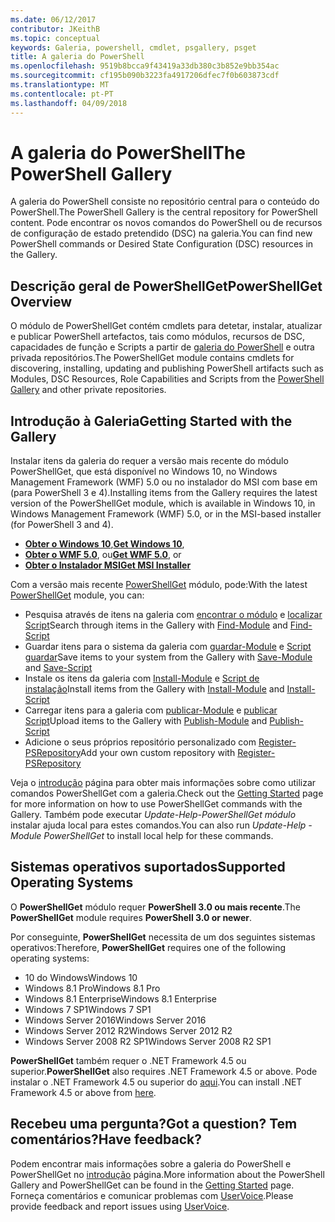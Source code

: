 ```yaml
---
ms.date: 06/12/2017
contributor: JKeithB
ms.topic: conceptual
keywords: Galeria, powershell, cmdlet, psgallery, psget
title: A galeria do PowerShell
ms.openlocfilehash: 9519b8bcca9f43419a33db380c3b852e9bb354ac
ms.sourcegitcommit: cf195b090b3223fa4917206dfec7f0b603873cdf
ms.translationtype: MT
ms.contentlocale: pt-PT
ms.lasthandoff: 04/09/2018
---
```

# <a name="the-powershell-gallery"></a><span data-ttu-id="bf0c0-103">A galeria do PowerShell</span><span class="sxs-lookup"><span data-stu-id="bf0c0-103">The PowerShell Gallery</span></span>

<span data-ttu-id="bf0c0-104">A galeria do PowerShell consiste no repositório central para o conteúdo do PowerShell.</span><span class="sxs-lookup"><span data-stu-id="bf0c0-104">The PowerShell Gallery is the central repository for PowerShell content.</span></span> <span data-ttu-id="bf0c0-105">Pode encontrar os novos comandos do PowerShell ou de recursos de configuração de estado pretendido (DSC) na galeria.</span><span class="sxs-lookup"><span data-stu-id="bf0c0-105">You can find new PowerShell commands or Desired State Configuration (DSC) resources in the Gallery.</span></span>

## <a name="powershellget-overview"></a><span data-ttu-id="bf0c0-106">Descrição geral de PowerShellGet</span><span class="sxs-lookup"><span data-stu-id="bf0c0-106">PowerShellGet Overview</span></span>

<span data-ttu-id="bf0c0-107">O módulo de PowerShellGet contém cmdlets para detetar, instalar, atualizar e publicar PowerShell artefactos, tais como módulos, recursos de DSC, capacidades de função e Scripts a partir de [galeria do PowerShell](https://www.PowerShellGallery.com) e outra privada repositórios.</span><span class="sxs-lookup"><span data-stu-id="bf0c0-107">The PowerShellGet module contains cmdlets for discovering, installing, updating and publishing PowerShell artifacts such as Modules, DSC Resources, Role Capabilities and Scripts from the [PowerShell Gallery](https://www.PowerShellGallery.com) and other private repositories.</span></span>

## <a name="getting-started-with-the-gallery"></a><span data-ttu-id="bf0c0-108">Introdução à Galeria</span><span class="sxs-lookup"><span data-stu-id="bf0c0-108">Getting Started with the Gallery</span></span>

<span data-ttu-id="bf0c0-109">Instalar itens da galeria do requer a versão mais recente do módulo PowerShellGet, que está disponível no Windows 10, no Windows Management Framework (WMF) 5.0 ou no instalador do MSI com base em (para PowerShell 3 e 4).</span><span class="sxs-lookup"><span data-stu-id="bf0c0-109">Installing items from the Gallery requires the latest version of the PowerShellGet module, which is available in Windows 10, in Windows Management Framework (WMF) 5.0, or in the MSI-based installer (for PowerShell 3 and 4).</span></span>

- <span data-ttu-id="bf0c0-110">[**Obter o Windows 10**](http://go.microsoft.com/fwlink/?LinkID=624830&clcid=0x409),</span><span class="sxs-lookup"><span data-stu-id="bf0c0-110">[**Get Windows 10**](http://go.microsoft.com/fwlink/?LinkID=624830&clcid=0x409),</span></span>
- <span data-ttu-id="bf0c0-111">[**Obter o WMF 5.0**](http://go.microsoft.com/fwlink/?LinkId=398175), ou</span><span class="sxs-lookup"><span data-stu-id="bf0c0-111">[**Get WMF 5.0**](http://go.microsoft.com/fwlink/?LinkId=398175), or</span></span>
- [<span data-ttu-id="bf0c0-112">**Obter o Instalador MSI**</span><span class="sxs-lookup"><span data-stu-id="bf0c0-112">**Get MSI Installer**</span></span>](http://go.microsoft.com/fwlink/?LinkID=746217&clcid=0x409)

<span data-ttu-id="bf0c0-113">Com a versão mais recente [PowerShellGet](http://go.microsoft.com/fwlink/?LinkID=760387&clcid=0x409) módulo, pode:</span><span class="sxs-lookup"><span data-stu-id="bf0c0-113">With the latest [PowerShellGet](http://go.microsoft.com/fwlink/?LinkID=760387&clcid=0x409) module, you can:</span></span>

-   <span data-ttu-id="bf0c0-114">Pesquisa através de itens na galeria com [encontrar o módulo](https://go.microsoft.com/fwlink/?LinkId=821658) e [localizar Script](https://go.microsoft.com/fwlink/?LinkId=822322)</span><span class="sxs-lookup"><span data-stu-id="bf0c0-114">Search through items in the Gallery with [Find-Module](https://go.microsoft.com/fwlink/?LinkId=821658) and [Find-Script](https://go.microsoft.com/fwlink/?LinkId=822322)</span></span>
-   <span data-ttu-id="bf0c0-115">Guardar itens para o sistema da galeria com [guardar-Module](https://go.microsoft.com/fwlink/?LinkId=821669) e [Script guardar](https://go.microsoft.com/fwlink/?LinkId=822334)</span><span class="sxs-lookup"><span data-stu-id="bf0c0-115">Save items to your system from the Gallery with [Save-Module](https://go.microsoft.com/fwlink/?LinkId=821669) and [Save-Script](https://go.microsoft.com/fwlink/?LinkId=822334)</span></span>
-   <span data-ttu-id="bf0c0-116">Instale os itens da galeria com [Install-Module](https://go.microsoft.com/fwlink/?LinkId=821663) e [Script de instalação](https://go.microsoft.com/fwlink/?LinkId=822327)</span><span class="sxs-lookup"><span data-stu-id="bf0c0-116">Install items from the Gallery with [Install-Module](https://go.microsoft.com/fwlink/?LinkId=821663) and [Install-Script](https://go.microsoft.com/fwlink/?LinkId=822327)</span></span>
-   <span data-ttu-id="bf0c0-117">Carregar itens para a galeria com [publicar-Module](https://go.microsoft.com/fwlink/?LinkId=821666) e [publicar Script](https://go.microsoft.com/fwlink/?LinkId=822331)</span><span class="sxs-lookup"><span data-stu-id="bf0c0-117">Upload items to the Gallery with [Publish-Module](https://go.microsoft.com/fwlink/?LinkId=821666) and [Publish-Script](https://go.microsoft.com/fwlink/?LinkId=822331)</span></span>
-   <span data-ttu-id="bf0c0-118">Adicione o seus próprios repositório personalizado com [Register-PSRepository](https://go.microsoft.com/fwlink/?LinkId=821668)</span><span class="sxs-lookup"><span data-stu-id="bf0c0-118">Add your own custom repository with [Register-PSRepository](https://go.microsoft.com/fwlink/?LinkId=821668)</span></span>

<span data-ttu-id="bf0c0-119">Veja o [introdução](psgallery/psgallery_gettingstarted.md) página para obter mais informações sobre como utilizar comandos PowerShellGet com a galeria.</span><span class="sxs-lookup"><span data-stu-id="bf0c0-119">Check out the [Getting Started](psgallery/psgallery_gettingstarted.md) page for more information on how to use PowerShellGet commands with the Gallery.</span></span> <span data-ttu-id="bf0c0-120">Também pode executar *Update-Help-PowerShellGet módulo* instalar ajuda local para estes comandos.</span><span class="sxs-lookup"><span data-stu-id="bf0c0-120">You can also run *Update-Help -Module PowerShellGet* to install local help for these commands.</span></span>

## <a name="supported-operating-systems"></a><span data-ttu-id="bf0c0-121">Sistemas operativos suportados</span><span class="sxs-lookup"><span data-stu-id="bf0c0-121">Supported Operating Systems</span></span>

<span data-ttu-id="bf0c0-122">O **PowerShellGet** módulo requer **PowerShell 3.0 ou mais recente**.</span><span class="sxs-lookup"><span data-stu-id="bf0c0-122">The **PowerShellGet** module requires **PowerShell 3.0 or newer**.</span></span>

<span data-ttu-id="bf0c0-123">Por conseguinte, **PowerShellGet** necessita de um dos seguintes sistemas operativos:</span><span class="sxs-lookup"><span data-stu-id="bf0c0-123">Therefore, **PowerShellGet** requires one of the following operating systems:</span></span>

- <span data-ttu-id="bf0c0-124">10 do Windows</span><span class="sxs-lookup"><span data-stu-id="bf0c0-124">Windows 10</span></span>
- <span data-ttu-id="bf0c0-125">Windows 8.1 Pro</span><span class="sxs-lookup"><span data-stu-id="bf0c0-125">Windows 8.1 Pro</span></span>
- <span data-ttu-id="bf0c0-126">Windows 8.1 Enterprise</span><span class="sxs-lookup"><span data-stu-id="bf0c0-126">Windows 8.1 Enterprise</span></span>
- <span data-ttu-id="bf0c0-127">Windows 7 SP1</span><span class="sxs-lookup"><span data-stu-id="bf0c0-127">Windows 7 SP1</span></span>
- <span data-ttu-id="bf0c0-128">Windows Server 2016</span><span class="sxs-lookup"><span data-stu-id="bf0c0-128">Windows Server 2016</span></span>
- <span data-ttu-id="bf0c0-129">Windows Server 2012 R2</span><span class="sxs-lookup"><span data-stu-id="bf0c0-129">Windows Server 2012 R2</span></span>
- <span data-ttu-id="bf0c0-130">Windows Server 2008 R2 SP1</span><span class="sxs-lookup"><span data-stu-id="bf0c0-130">Windows Server 2008 R2 SP1</span></span>

<span data-ttu-id="bf0c0-131">**PowerShellGet** também requer o .NET Framework 4.5 ou superior.</span><span class="sxs-lookup"><span data-stu-id="bf0c0-131">**PowerShellGet** also  requires .NET Framework 4.5 or above.</span></span> <span data-ttu-id="bf0c0-132">Pode instalar o .NET Framework 4.5 ou superior do [aqui](https://msdn.microsoft.com/library/5a4x27ek.aspx).</span><span class="sxs-lookup"><span data-stu-id="bf0c0-132">You can install .NET Framework 4.5 or above from [here](https://msdn.microsoft.com/library/5a4x27ek.aspx).</span></span>


## <a name="got-a-question-have-feedback"></a><span data-ttu-id="bf0c0-133">Recebeu uma pergunta?</span><span class="sxs-lookup"><span data-stu-id="bf0c0-133">Got a question?</span></span> <span data-ttu-id="bf0c0-134">Tem comentários?</span><span class="sxs-lookup"><span data-stu-id="bf0c0-134">Have feedback?</span></span>

<span data-ttu-id="bf0c0-135">Podem encontrar mais informações sobre a galeria do PowerShell e PowerShellGet no [introdução](psgallery/psgallery_gettingstarted.md) página.</span><span class="sxs-lookup"><span data-stu-id="bf0c0-135">More information about the PowerShell Gallery and PowerShellGet can be found in the [Getting Started](psgallery/psgallery_gettingstarted.md) page.</span></span> <span data-ttu-id="bf0c0-136">Forneça comentários e comunicar problemas com [UserVoice](http://windowsserver.uservoice.com/forums/301869-powershell).</span><span class="sxs-lookup"><span data-stu-id="bf0c0-136">Please provide feedback and report issues using [UserVoice](http://windowsserver.uservoice.com/forums/301869-powershell).</span></span>